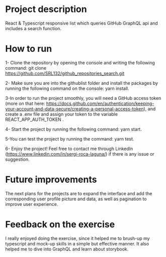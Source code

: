 # Project description

React & Typescript responsive list which queries GitHub GraphQL api and includes a search function.


# How to run

1- Clone the repository by opening the console and writing the following command: git clone https://github.com/SRL132/github_repositories_search.git

2- Make sure you are into the githublist folder and install the packages by running the following command on the console: yarn install.

3-In order to run the project smoothly, you will need a GitHub access token (more on that here: https://docs.github.com/en/authentication/keeping-your-account-and-data-secure/creating-a-personal-access-token), and create a .env file and assign your token to the variable REACT_APP_AUTH_TOKEN .

4- Start the project by running the following command: yarn start.

5-You can test the project by running the command: yarn test.

6- Enjoy the project! Feel free to contact me through LinkedIn (https://www.linkedin.com/in/sergi-roca-laguna/) if there is any issue or suggestion.


# Future improvements

The next plans for the projects are to expand the interface and add the corresponding user profile picture and data, as well as pagination to improve user experience.


# Feedback on the exercise

I really enjoyed doing the exercise, since it helped me to brush-up my typescript and mock-up skills in a simple but effective manner. It also helped me to dive into GraphQL and learn about storybook.
